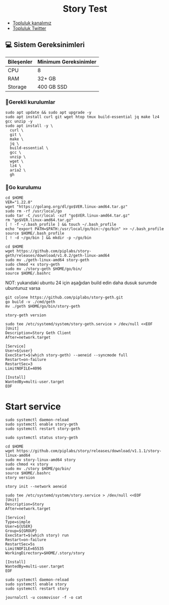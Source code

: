 <h1 align="center"> Story Test </h1>



 * [Topluluk kanalımız](https://t.me/corenodechat)<br>
 * [Topluluk Twitter](https://twitter.com/corenodeHQ)<br>


## 💻 Sistem Gereksinimleri
| Bileşenler | Minimum Gereksinimler | 
| ------------ | ------------ |
| CPU |	8|
| RAM	| 32+ GB |
| Storage	| 400 GB SSD |




### 🚧Gerekli kurulumlar
```
sudo apt update && sudo apt upgrade -y
sudo apt install curl git wget htop tmux build-essential jq make lz4 gcc unzip -y
sudo apt install -y \
  curl \
  git \
  make \
  jq \
  build-essential \
  gcc \
  unzip \
  wget \
  lz4 \
  aria2 \
  gh
```

### 🚧Go kurulumu
```
cd $HOME
VER="1.22.0"
wget "https://golang.org/dl/go$VER.linux-amd64.tar.gz"
sudo rm -rf /usr/local/go
sudo tar -C /usr/local -xzf "go$VER.linux-amd64.tar.gz"
rm "go$VER.linux-amd64.tar.gz"
[ ! -f ~/.bash_profile ] && touch ~/.bash_profile
echo "export PATH=$PATH:/usr/local/go/bin:~/go/bin" >> ~/.bash_profile
source $HOME/.bash_profile
[ ! -d ~/go/bin ] && mkdir -p ~/go/bin
```

```
cd $HOME
wget https://github.com/piplabs/story-geth/releases/download/v1.0.2/geth-linux-amd64
sudo mv ./geth-linux-amd64 story-geth
sudo chmod +x story-geth
sudo mv ./story-geth $HOME/go/bin/
source $HOME/.bashrc
```
NOT: yukarıdaki ubuntu 24 için aşağıdan build edin daha dusuk surumde ubuntunuz varsa
```
git colone https://github.com/piplabs/story-geth.git
go build -v ./cmd/geth
mv ./geth $HOME/go/bin/story-geth
```
```
story-geth version
```


```
sudo tee /etc/systemd/system/story-geth.service > /dev/null <<EOF
[Unit]
Description=Story Geth Client
After=network.target

[Service]
User=${user}
ExecStart=$(which story-geth) --aeneid --syncmode full
Restart=on-failure
RestartSec=3
LimitNOFILE=4096

[Install]
WantedBy=multi-user.target
EOF
```
# Start service
```
sudo systemctl daemon-reload
sudo systemctl enable story-geth
sudo systemctl restart story-geth
```
```
sudo systemctl status story-geth
```



```
cd $HOME
wget https://github.com/piplabs/story/releases/download/v1.1.1/story-linux-amd64
sudo mv story-linux-amd64 story
sudo chmod +x story
sudo mv ./story $HOME/go/bin/
source $HOME/.bashrc
story version
```

```
story init --network aeneid
```

```
sudo tee /etc/systemd/system/story.service > /dev/null <<EOF
[Unit]
Description=Story
After=network.target

[Service]
Type=simple
User=${USER}
Group=${GROUP}
ExecStart=$(which story) run
Restart=on-failure
RestartSec=5s
LimitNOFILE=65535
WorkingDirectory=$HOME/.story/story

[Install]
WantedBy=multi-user.target
EOF
```

```
sudo systemctl daemon-reload
sudo systemctl enable story
sudo systemctl restart story
```
```
journalctl -u cosmovisor -f -o cat
```



























